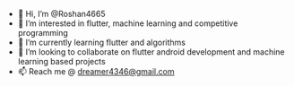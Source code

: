 - 👋 Hi, I’m @Roshan4665
- 👀 I’m interested in flutter, machine learning and competitive programming
- 🌱 I’m currently learning flutter and algorithms
- 💞️ I’m looking to collaborate on flutter android development and machine learning based projects
- 📫 Reach me @ dreamer4346@gmail.com

<!---
Roshan4665/Roshan4665 is a ✨ special ✨ repository because its `README.md` (this file) appears on your GitHub profile.
You can click the Preview link to take a look at your changes.
--->

